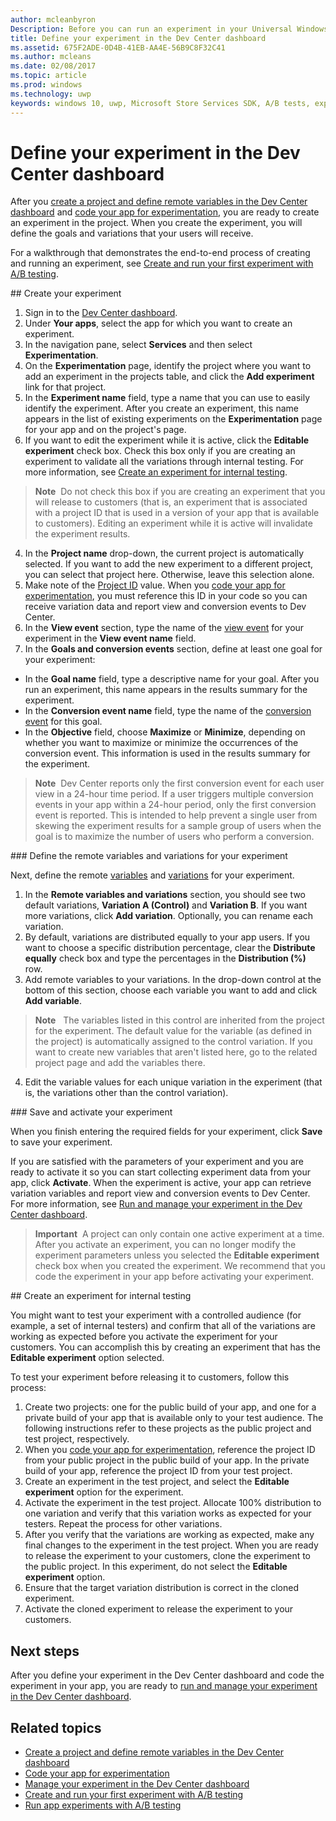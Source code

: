 ---author: mcleanbyronDescription: Before you can run an experiment in your Universal Windows Platform (UWP) app with A/B testing, you must define your experiment in the Dev Center dashboard.title: Define your experiment in the Dev Center dashboardms.assetid: 675F2ADE-0D4B-41EB-AA4E-56B9C8F32C41ms.author: mcleansms.date: 02/08/2017ms.topic: articlems.prod: windowsms.technology: uwpkeywords: windows 10, uwp, Microsoft Store Services SDK, A/B tests, experiments---# Define your experiment in the Dev Center dashboardAfter you [create a project and define remote variables in the Dev Center dashboard](create-a-project-and-define-remote-variables-in-the-dev-center-dashboard.md) and [code your app for experimentation](code-your-experiment-in-your-app.md), you are ready to create an experiment in the project. When you create the experiment, you will define the goals and variations that your users will receive.For a walkthrough that demonstrates the end-to-end process of creating and running an experiment, see [Create and run your first experiment with A/B testing](create-and-run-your-first-experiment-with-a-b-testing.md).<span id="get-an-api-key" /><span id="create-an-experiment" />## Create your experiment1. Sign in to the [Dev Center dashboard](https://dev.windows.com/overview).2. Under **Your apps**, select the app for which you want to create an experiment.3. In the navigation pane, select **Services** and then select **Experimentation**.4. On the **Experimentation** page, identify the project where you want to add an experiment in the projects table, and click the **Add experiment** link for that project.5. In the **Experiment name** field, type a name that you can use to easily identify the experiment. After you create an experiment, this name appears in the list of existing experiments on the **Experimentation** page for your app and on the project's page.6. If you want to edit the experiment while it is active, click the **Editable experiment** check box. Check this box only if you are creating an experiment to validate all the variations through internal testing. For more information, see [Create an experiment for internal testing](define-your-experiment-in-the-dev-center-dashboard.md#test_experiments).  > **Note**&nbsp;&nbsp;Do not check this box if you are creating an experiment that you will release to customers (that is, an experiment that is associated with a project ID that is used in a version of your app that is available to customers). Editing an experiment while it is active will invalidate the experiment results.4. In the **Project name** drop-down, the current project is automatically selected. If you want to add the new experiment to a different project, you can select that project here. Otherwise, leave this selection alone.5.   Make note of the [Project ID](run-app-experiments-with-a-b-testing.md#terms) value. When you [code your app for experimentation](code-your-experiment-in-your-app.md), you must reference this ID in your code so you can receive variation data and report view and conversion events to Dev Center.5. In the **View event** section, type the name of the [view event](run-app-experiments-with-a-b-testing.md#terms) for your experiment in the **View event name** field.6. In the **Goals and conversion events** section, define at least one goal for your experiment:  * In the **Goal name** field, type a descriptive name for your goal. After you run an experiment, this name appears in the results summary for the experiment.  * In the **Conversion event name** field, type the name of the [conversion event](run-app-experiments-with-a-b-testing.md#terms) for this goal.  * In the **Objective** field, choose **Maximize** or **Minimize**, depending on whether you want to maximize or minimize the occurrences of the conversion event. This information is used in the results summary for the experiment.  >**Note**&nbsp;&nbsp;Dev Center reports only the first conversion event for each user view in a 24-hour time period. If a user triggers multiple conversion events in your app within a 24-hour period, only the first conversion event is reported. This is intended to help prevent a single user from skewing the experiment results for a sample group of users when the goal is to maximize the number of users who perform a conversion.<span id="define-the-variations-and-settings-for-the-experiment" />### Define the remote variables and variations for your experimentNext, define the remote [variables](run-app-experiments-with-a-b-testing.md#terms) and [variations](run-app-experiments-with-a-b-testing.md#terms) for your experiment.1. In the **Remote variables and variations** section, you should see two default variations, **Variation A (Control)** and **Variation B**. If you want more variations, click **Add variation**. Optionally, you can rename each variation.2. By default, variations are distributed equally to your app users. If you want to choose a specific distribution percentage, clear the **Distribute equally** check box and type the percentages in the **Distribution (%)** row.3. Add remote variables to your variations. In the drop-down control at the bottom of this section, choose each variable you want to add and click **Add variable**.  >**Note**&nbsp;&nbsp; The variables listed in this control are inherited from the project for the experiment. The default value for the variable (as defined in the project) is automatically assigned to the control variation. If you want to create new variables that aren't listed here, go to the related project page and add the variables there.4. Edit the variable values for each unique variation in the experiment (that is, the variations other than the control variation).<span id="save-and-activate-your-experiment" />### Save and activate your experimentWhen you finish entering the required fields for your experiment, click **Save** to save your experiment.If you are satisfied with the parameters of your experiment and you are ready to activate it so you can start collecting experiment data from your app, click **Activate**. When the experiment is active, your app can retrieve variation variables and report view and conversion events to Dev Center. For more information, see [Run and manage your experiment in the Dev Center dashboard](manage-your-experiment.md).> **Important**  A project can only contain one active experiment at a time. After you activate an experiment, you can no longer modify the experiment parameters unless you selected the **Editable experiment** check box when you created the experiment. We recommend that you code the experiment in your app before activating your experiment.<span id="test_experiments"/>## Create an experiment for internal testingYou might want to test your experiment with a controlled audience (for example, a set of internal testers) and confirm that all of the variations are working as expected before you activate the experiment for your customers. You can accomplish this by creating an experiment that has the **Editable experiment** option selected.To test your experiment before releasing it to customers, follow this process:1. Create two projects: one for the public build of your app, and one for a private build of your app that is available only to your test audience. The following instructions refer to these projects as the public project and test project, respectively.2. When you [code your app for experimentation](code-your-experiment-in-your-app.md), reference the project ID from your public project in the public build of your app. In the private build of your app, reference the project ID from your test project.3. Create an experiment in the test project, and select the **Editable experiment** option for the experiment.4. Activate the experiment in the test project. Allocate 100% distribution to one variation and verify that this variation works as expected for your testers. Repeat the process for other variations.5. After you verify that the variations are working as expected, make any final changes to the experiment in the test project. When you are ready to release the experiment to your customers, clone the experiment to the public project. In this experiment, do not select the **Editable experiment** option.4. Ensure that the target variation distribution is correct in the cloned experiment.5. Activate the cloned experiment to release the experiment to your customers.## Next stepsAfter you define your experiment in the Dev Center dashboard and code the experiment in your app, you are ready to [run and manage your experiment in the Dev Center dashboard](manage-your-experiment.md).## Related topics* [Create a project and define remote variables in the Dev Center dashboard](create-a-project-and-define-remote-variables-in-the-dev-center-dashboard.md)* [Code your app for experimentation](code-your-experiment-in-your-app.md)* [Manage your experiment in the Dev Center dashboard](manage-your-experiment.md)* [Create and run your first experiment with A/B testing](create-and-run-your-first-experiment-with-a-b-testing.md)* [Run app experiments with A/B testing](run-app-experiments-with-a-b-testing.md)